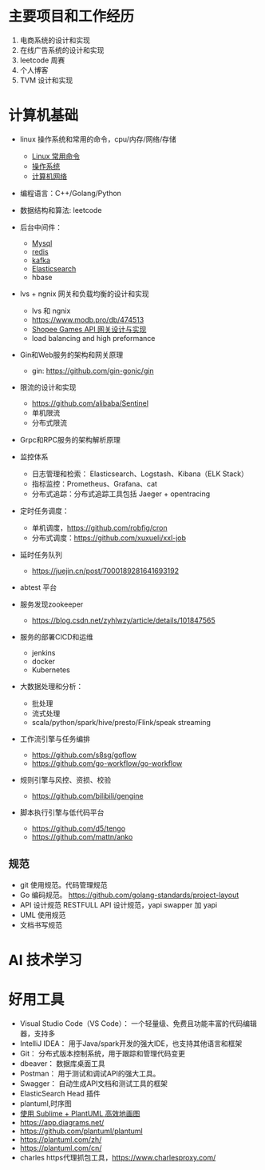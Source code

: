 
# 主要项目和工作经历
1. 电商系统的设计和实现
2. 在线广告系统的设计和实现
3. leetcode 周赛
4. 个人博客
5. TVM 设计和实现

# 计算机基础
- linux 操作系统和常用的命令，cpu/内存/网络/存储
  - [Linux 常用命令](../_posts/计算机基础/Linux-commands-shell.md)
  - [操作系统](../_posts/计算机基础/OS-interview.md)
  - [计算机网络](../_posts/计算机基础/Internet-interview.md)
- 编程语言：C++/Golang/Python
- 数据结构和算法: leetcode
- 后台中间件：
  - [Mysql](../_posts/计算机基础/middleware-mysql.md)
  - [redis](../_posts/计算机基础/middleware-redis.md)
  - [kafka](../_posts/计算机基础/middleware-redis.md)
  - [Elasticsearch](../_posts/计算机基础/middleware-elasticsearch.md)
  - hbase
- lvs + ngnix 网关和负载均衡的设计和实现
  - lvs 和 ngnix
  - https://www.modb.pro/db/474513
  - [Shopee Games API 网关设计与实现](https://www.modb.pro/db/474513)
  -  load balancing and high preformance
- Gin和Web服务的架构和网关原理
  - gin: https://github.com/gin-gonic/gin
- 限流的设计和实现
  - https://github.com/alibaba/Sentinel
  - 单机限流
  - 分布式限流
- Grpc和RPC服务的架构解析原理
- 监控体系
  - 日志管理和检索： Elasticsearch、Logstash、Kibana（ELK Stack）
  - 指标监控：Prometheus、Grafana、cat
  - 分布式追踪：分布式追踪工具包括 Jaeger + opentracing
- 定时任务调度：
  - 单机调度，https://github.com/robfig/cron
  - 分布式调度：https://github.com/xuxueli/xxl-job
- 延时任务队列
  - https://juejin.cn/post/7000189281641693192
- abtest 平台
- 服务发现zookeeper
  - https://blog.csdn.net/zyhlwzy/article/details/101847565
- 服务的部署CICD和运维
  - jenkins
  - docker
  - Kubernetes
- 大数据处理和分析：
  - 批处理
  - 流式处理
  - scala/python/spark/hive/presto/Flink/speak streaming
    
- 工作流引擎与任务编排
  - https://github.com/s8sg/goflow
  - https://github.com/go-workflow/go-workflow
- 规则引擎与风控、资损、校验
  - https://github.com/bilibili/gengine
- 脚本执行引擎与低代码平台
  - https://github.com/d5/tengo
  - https://github.com/mattn/anko
  

## 规范
- git 使用规范。代码管理规范
- Go 编码规范。 https://github.com/golang-standards/project-layout
- API 设计规范 RESTFULL  API 设计规范，yapi swapper 加 yapi
- UML 使用规范
- 文档书写规范


# AI 技术学习

# 好用工具
- Visual Studio Code（VS Code）： 一个轻量级、免费且功能丰富的代码编辑器，支持多
- IntelliJ IDEA： 用于Java/spark开发的强大IDE，也支持其他语言和框架
- Git： 分布式版本控制系统，用于跟踪和管理代码变更
- dbeaver： 数据库桌面工具
- Postman： 用于测试和调试API的强大工具。
- Swagger： 自动生成API文档和测试工具的框架
- ElasticSearch Head 插件
- plantuml,时序图
- [使用 Sublime + PlantUML 高效地画图](https://www.jianshu.com/p/e92a52770832)
- https://app.diagrams.net/
- https://github.com/plantuml/plantuml
- https://plantuml.com/zh/
- https://plantuml.com/cn/
- charles https代理抓包工具，https://www.charlesproxy.com/

